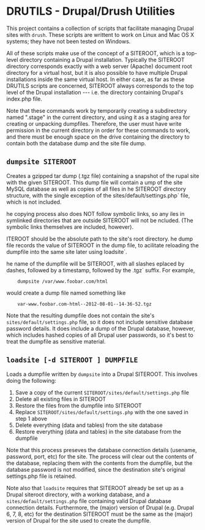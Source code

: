 DRUTILS - Drupal/Drush Utilities
================================

This project contains a collection of scripts that facilitate managing
Drupal sites with `drush`.  These scripts are writtent to work on
Linux and Mac OS X systems; they have not been tested on Windows.

All of these scripts make use of the concept of a SITEROOT, which is a
top-level directory containing a Drupal installation.  Typically the
SITEROOT directory corresponds exactly with a web server (Apache)
document root directory for a virtual host, but it is also possible to
have multiple Drupal installations inside the same virtual host.  In
either case, as far as these DRUTILS scripts are concerned, SITEROOT
always corresponds to the top level of the Drupal installation ---
i.e.  the directory containing Drupal's index.php file.

Note that these commands work by temporarily creating a subdirectory
named ".stage" in the current directory, and using it as a staging
area for creating or unpacking dumpfiles.  Therefore, the user must
have write permission in the current directory in order for these
commands to work, and there must be enough space on the drive
containing the directory to contain both the database dump and the
site file dump.

`dumpsite SITEROOT`
-------------------

Creates a gzipped tar dump (.tgz file) containing a snapshot of the
rupal site with the given SITEROOT.  This dump file will contain a
ump of the site MySQL database as well as copies of all files in
he SITEROOT directory structure, with the single exception of the
sites/default/settings.php` file, which is not included.

he copying process also does NOT follow symbolic links, so any
iles in symlinked directories that are outside SITEROOT will not be
ncluded. (The symbolic links themselves are included, however).

ITEROOT should be the absolute path to the site's root directory.
he dump file records the value of SITEROOT in the dump file, to
acilitate reloading the dumpfile into the same site later using
loadsite`.

he name of the dumpfile will be SITEROOT, with all slashes
eplaced by dashes, followed by a timestamp, followed by the
.tgz` suffix.  For example,

        dumpsite /var/www.foobar.com/html
   
would create a dump file named something like

        var-www.foobar.com-html--2012-08-01--14-36-52.tgz
   
Note that the resulting dumpfile does not contain the site's
`sites/default/settings.php` file, so it does not include sensitive
database password details.  It does include a dump of the Drupal
database, however, which includes hashed copies of all Drupal
user passwords, so it's best to treat the dumpfile as sensitive
material.
      
`loadsite [-d SITEROOT ] DUMPFILE`
----------------------------------

Loads a dumpfile written by `dumpsite` into a Drupal SITEROOT.  This
involves doing the following:
  
  1. Save a copy of the current `SITEROOT/sites/default/settings.php` file
  2. Delete all existing files in SITEROOT
  3. Restore the files from the dumpfile into SITEROOT
  4. Replace `SITEROOT/sites/default/settings.php` with the one
     saved in step 1 above
  5. Delete everything (data and tables) from the site database
  6. Restore everything (data and tables) in the site database from the
     dumpfile
    
Note that this process preseves the database connection details
(usename, password, port, etc) for the site.  The process will clear
out the contents of the database, replacing them with the contents
from the dumpfile, but the database password is not modified, since
the destination site's original settings.php file is retained.

Note also that `loadsite` requires that SITEROOT already be set up
as a Drupal siteroot directory, with a working database, and a
`sites/default/settings.php` file containing valid Drupal database
connection details.  Furthermore, the (major) version of Drupal
(e.g. Drupal 6, 7, 8, etc) for the destination SITEROOT must be
the same as the (major) version of Drupal for the site used to
create the dumpfile.
